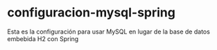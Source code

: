 # configuracion-mysql-spring
Esta es la configuración para usar MySQL en lugar de la base de datos embebida H2 con Spring
